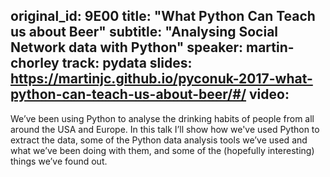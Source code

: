 original_id: 9E00
title: "What Python Can Teach us about Beer"
subtitle: "Analysing Social Network data with Python"
speaker: martin-chorley
track: pydata
slides: https://martinjc.github.io/pyconuk-2017-what-python-can-teach-us-about-beer/#/
video:
---
We’ve been using Python to analyse the drinking habits of people from all around the USA and Europe. In this talk I’ll show how we've used Python to extract the data, some of the Python data analysis tools we’ve used and what we’ve been doing with them, and some of the (hopefully interesting) things we’ve found out.
